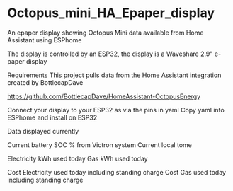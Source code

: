 # Octopus_mini_HA_Epaper_display
An epaper display showing Octopus Mini data available from Home Assistant using ESPhome

The display is controlled by an ESP32, the display is a Waveshare 2.9" e-paper display

Requirements
This project pulls data from the Home Assistant integration created by BottlecapDave

https://github.com/BottlecapDave/HomeAssistant-OctopusEnergy

Connect your display to your ESP32 as via the pins in yaml
Copy yaml into ESPhome and install on ESP32

Data displayed currently

Current battery SOC % from Victron system
Current local tome

Electricity kWh used today
Gas kWh used today

Cost Electricity used today including standing charge
Cost Gas used today including standing charge
